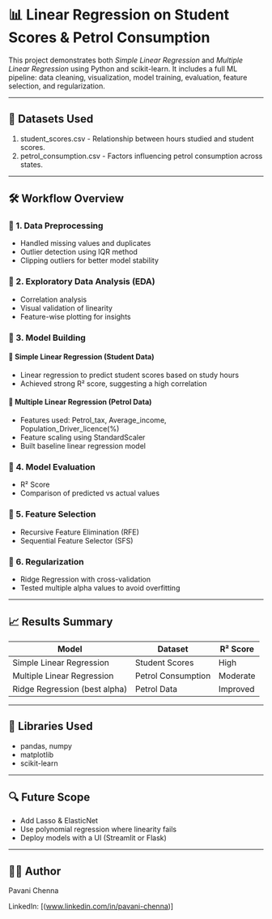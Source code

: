 # 📊 Linear Regression on Student Scores & Petrol Consumption

This project demonstrates both *Simple Linear Regression* and *Multiple Linear Regression* using Python and scikit-learn. It includes a full ML pipeline: data cleaning, visualization, model training, evaluation, feature selection, and regularization.

---

## 📁 Datasets Used

1. student_scores.csv - Relationship between hours studied and student scores.
2. petrol_consumption.csv - Factors influencing petrol consumption across states.

---

## 🛠 Workflow Overview

### 🔹 1. Data Preprocessing
- Handled missing values and duplicates
- Outlier detection using IQR method
- Clipping outliers for better model stability

### 🔹 2. Exploratory Data Analysis (EDA)
- Correlation analysis
- Visual validation of linearity
- Feature-wise plotting for insights

### 🔹 3. Model Building

#### 🧮 Simple Linear Regression (Student Data)
- Linear regression to predict student scores based on study hours
- Achieved strong R² score, suggesting a high correlation

#### 🧮 Multiple Linear Regression (Petrol Data)
- Features used: Petrol_tax, Average_income, Population_Driver_licence(%)
- Feature scaling using StandardScaler
- Built baseline linear regression model

### 🔹 4. Model Evaluation
- R² Score
- Comparison of predicted vs actual values

### 🔹 5. Feature Selection
- Recursive Feature Elimination (RFE)
- Sequential Feature Selector (SFS)

### 🔹 6. Regularization
- Ridge Regression with cross-validation
- Tested multiple alpha values to avoid overfitting

---

## 📈 Results Summary

| Model                  | Dataset              | R² Score |
|-----------------------|----------------------|----------|
| Simple Linear Regression | Student Scores       | High     |
| Multiple Linear Regression | Petrol Consumption | Moderate |
| Ridge Regression (best alpha) | Petrol Data | Improved |

---

## 🧰 Libraries Used

- pandas, numpy
- matplotlib
- scikit-learn

---

## 🔍 Future Scope

- Add Lasso & ElasticNet
- Use polynomial regression where linearity fails
- Deploy models with a UI (Streamlit or Flask)

---

## 👨‍💻 Author

Pavani Chenna

LinkedIn: [(www.linkedin.com/in/pavani-chenna)]
